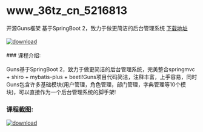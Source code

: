 # www_36tz_cn_5216813
开源Guns框架 基于SpringBoot 2，致力于做更简洁的后台管理系统
[下载地址](http://www.36tz.cn/article/5216813 "下载地址")
<br/></br>[![download](http://36tz.cn/muke_img/2020_12_2-32-300x150.png "下载地址")](http://www.36tz.cn/article/5216813 "下载地址")
<br/></br>### 课程介绍:<br/></br>Guns基于SpringBoot 2，致力于做更简洁的后台管理系统，完美整合springmvc + shiro + mybatis-plus + beetl!Guns项目代码简洁，注释丰富，上手容易，同时Guns包含许多基础模块(用户管理，角色管理，部门管理，字典管理等10个模块)，可以直接作为一个后台管理系统的脚手架!

### 课程截图:
[![download](http://36tz.cn/muke_img/2020_12_1-34.png "下载地址")](http://www.36tz.cn/article/5216813 "下载地址")
